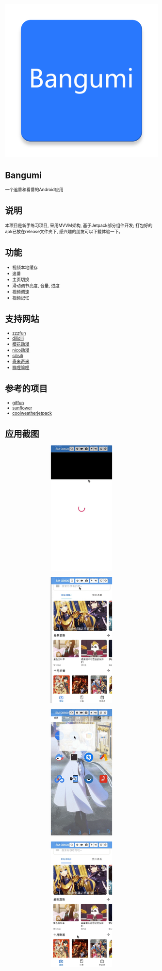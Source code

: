 <img src="./Screenshots/icon.png">

# Bangumi
一个追番和看番的Android应用

# 说明
本项目是新手练习项目, 采用MVVM架构, 基于Jetpack部分组件开发;
打包好的apk已放在release文件夹下, 感兴趣的朋友可以下载体验一下。

# 功能
- 视频本地缓存
- 追番
- 主页切换
- 滑动调节亮度, 音量, 进度
- 视频调速
- 视频记忆

# 支持网站
- [zzzfun](http://www.zzzfun.com/)
- [dilidili](http://www.dilidili.name/)
- [樱花动漫](http://www.imomoe.io/)
- [nico动漫](http://www.nicotv.me/dongman)
- [silisili](http://www.silisili.me/)
- [奇米奇米](http://www.qimiqimi.co/)
- [嘛哩嘛哩](http://www.malimali.com/)

# 参考的项目
- [giffun](https://github.com/guolindev/giffun)
- [sunflower](https://github.com/android/sunflower)
- [coolweatherjetpack](https://github.com/guolindev/coolweatherjetpack)

# 应用截图

<div align=center>
<img src="./Screenshots/player_start.gif" width="40%" />
<br/>
<br/>
<img src="./Screenshots/search.gif" width="40%" />
<br/>
<br/>
<img src="./Screenshots/start.gif" width="40%" />
<br/>
<br/>
<img src="./Screenshots/category.gif" width="40%" />
</div>
